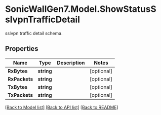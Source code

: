 # SonicWallGen7.Model.ShowStatusSslvpnTrafficDetail
sslvpn traffic detail schema.

## Properties

Name | Type | Description | Notes
------------ | ------------- | ------------- | -------------
**RxBytes** | **string** |  | [optional] 
**RxPackets** | **string** |  | [optional] 
**TxBytes** | **string** |  | [optional] 
**TxPackets** | **string** |  | [optional] 

[[Back to Model list]](../README.md#documentation-for-models) [[Back to API list]](../README.md#documentation-for-api-endpoints) [[Back to README]](../README.md)

